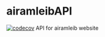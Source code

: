 # airamleibAPI
[![codecov](https://codecov.io/gh/HundredRooms/hr-prometheus/branch/master/graph/badge.svg)](https://codecov.io/gh/adriaalcala/airamleibAPI)
API for airamleib website
